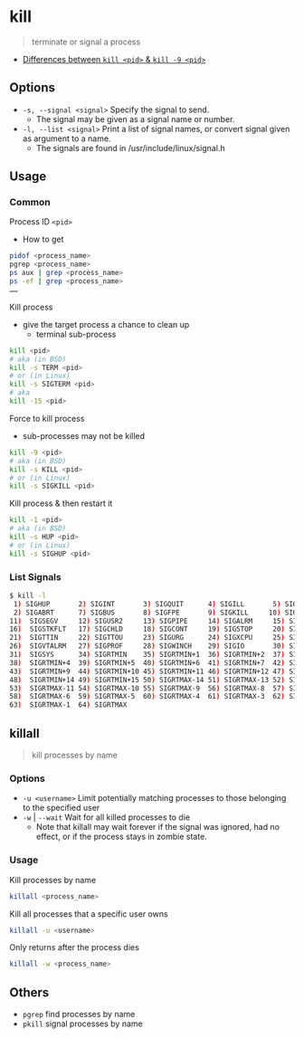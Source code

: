# kill

> terminate or signal a process

- [Differences between `kill <pid>` & `kill -9 <pid>`](https://unix.stackexchange.com/questions/8916/when-should-i-not-kill-9-a-process)

## Options

- `-s, --signal <signal>` Specify the signal to send.
    - The signal may be given as a signal name or number.
- `-l, --list <signal>` Print a list of signal names, or convert signal given as argument to a name.
    - The signals are found in /usr/include/linux/signal.h

## Usage

### Common

Process ID `<pid>`

- How to get

```bash
pidof <process_name>
pgrep <process_name>
ps aux | grep <process_name>
ps -ef | grep <process_name>
……
```

Kill process

- give the target process a chance to clean up
    - terminal sub-process

```bash
kill <pid>
# aka (in BSD)
kill -s TERM <pid>
# or (in Linux)
kill -s SIGTERM <pid>
# aka
kill -15 <pid>
```

Force to kill process

- sub-processes may not be killed

```bash
kill -9 <pid>
# aka (in BSD)
kill -s KILL <pid>
# or (in Linux)
kill -s SIGKILL <pid>
```

Kill process & then restart it

```bash
kill -1 <pid>
# aka (in BSD)
kill -s HUP <pid>
# or (in Linux)
kill -s SIGHUP <pid>
```

### List Signals

```bash
$ kill -l
 1) SIGHUP       2) SIGINT       3) SIGQUIT      4) SIGILL       5) SIGTRAP
 2) SIGABRT      7) SIGBUS       8) SIGFPE       9) SIGKILL     10) SIGUSR1
11)  SIGSEGV     12) SIGUSR2     13) SIGPIPE     14) SIGALRM     15) SIGTERM
16)  SIGSTKFLT   17) SIGCHLD     18) SIGCONT     19) SIGSTOP     20) SIGTSTP
21)  SIGTTIN     22) SIGTTOU     23) SIGURG      24) SIGXCPU     25) SIGXFSZ
26)  SIGVTALRM   27) SIGPROF     28) SIGWINCH    29) SIGIO       30) SIGPWR
31)  SIGSYS      34) SIGRTMIN    35) SIGRTMIN+1  36) SIGRTMIN+2  37) SIGRTMIN+3
38)  SIGRTMIN+4  39) SIGRTMIN+5  40) SIGRTMIN+6  41) SIGRTMIN+7  42) SIGRTMIN+8
43)  SIGRTMIN+9  44) SIGRTMIN+10 45) SIGRTMIN+11 46) SIGRTMIN+12 47) SIGRTMIN+13
48)  SIGRTMIN+14 49) SIGRTMIN+15 50) SIGRTMAX-14 51) SIGRTMAX-13 52) SIGRTMAX-12
53)  SIGRTMAX-11 54) SIGRTMAX-10 55) SIGRTMAX-9  56) SIGRTMAX-8  57) SIGRTMAX-7
58)  SIGRTMAX-6  59) SIGRTMAX-5  60) SIGRTMAX-4  61) SIGRTMAX-3  62) SIGRTMAX-2
63)  SIGRTMAX-1  64) SIGRTMAX
```

## killall

> kill processes by name

### Options

- `-u <username>` Limit potentially matching processes to those belonging to the specified user
- `-w` | `--wait` Wait for all killed processes to die
    - Note that killall may wait forever if the signal was ignored, had no effect, or if the process stays in zombie state.

### Usage

Kill processes by name

```bash
killall <process_name>
```

Kill all processes that a specific user owns

```bash
killall -u <username>
```

Only returns after the process dies

```bash
killall -w <process_name>
```

## Others

- `pgrep` find processes by name
- `pkill` signal processes by name
